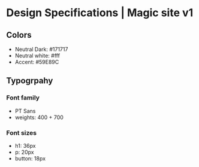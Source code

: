 # Design Specifications | Magic site v1

## Colors

- Neutral Dark: #171717
- Neutral white: #fff
- Accent: #59E89C

## Typogrpahy

### Font family

- PT Sans
- weights: 400 + 700

### Font sizes

- h1: 36px
- p: 20px
- button: 18px